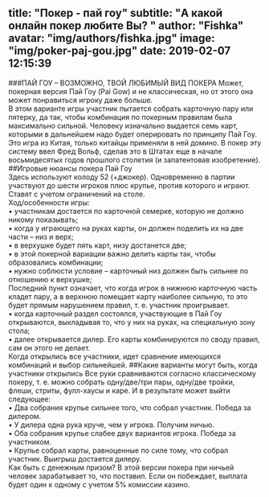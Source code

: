 title:  "Покер - пай гоу"
subtitle: "А какой онлайн покер любите Вы? "
author: "Fishka"
avatar: "img/authors/fishka.jpg"
image: "img/poker-paj-gou.jpg"
date:   2019-02-07 12:15:39
---

###ПАЙ ГОУ – ВОЗМОЖНО, ТВОЙ ЛЮБИМЫЙ ВИД ПОКЕРА
Может, покерная версия Пай Гоу (Pai Gow) и не классическая, но от этого она может понравиться игроку даже больше. 
<br>В этом варианте игры участник пытается собрать карточную пару или пятерку, да так, чтобы комбинация по покерным правилам была максимально сильной. Человеку изначально выдается семь карт, которыми в дальнейшем надо будет оперировать по принципу Пай Гоу. Это игра из Китая, только китайцы применяли в ней домино. В покер эту систему ввел Фред Вольф, сделав это в Штатах еще в начале восьмидесятых годов прошлого столетия (и запатентовав изобретение).
##Игровые нюансы покера Пай Гоу
<br>Здесь используют колоду 52 (+джокер). Одновременно в партии участвуют до шести игроков плюс крупье, против которого и играют. Ставят с учетом ограничений на столе. 
<br>Ход/особенности игры:
<br>• участникам достается по карточной семерке, которую не должно никому показывать;
<br>• когда у играющего на руках карты, он должен поделить их на две части – низ и верх;
<br>• в верхушке будет пять карт, низу достанется две;
<br>• в этой покерной вариации важно делить карты так, чтобы образовались комбинации;
<br>• нужно соблюсти условие – карточный низ должен быть сильнее по отношению к верхушке;
<br>Последний пункт означает, что когда игрок в нижнюю карточную часть кладет пару, а в верхнюю помещает карту наиболее сильную, то это будет прямым нарушением правил, т. е. участник проигрывает. 
<br>• когда карточный раздел состоялся, участвующие в Пай Гоу открываются, выкладывая то, что у них на руках, на специальную зону стола;
<br>• далее открывается дилер. Его карты комбинируются по своду правил, сам он этого не делает. 
<br>Когда открылись все участники, идет сравнение имеющихся комбинаций и выбор сильнейшей.
##Какие варианты могут быть, когда участники открылись
Все руки сравниваются согласно классическому покеру, т. е. можно собрать одну/две/три пары, одну/две тройки, флеши, стриты, фулл-хаусы и каре. И в результате может выйти следующее:
<br>• Два собрания крупье сильнее того, что собрал участник. Победа за дилером.
<br>• У дилера одна рука круче, чем у игрока. Получим ничью.
<br>• Оба собрания крупье слабее двух вариантов игрока. Победа за участником.
<br>• Крупье собрал карты, равноценные по силе тому, что собрал участник. Выигрыш достается дилеру.
<br>Как быть с денежным призом? В этой версии покера при ничьей человек зарабатывает то, что поставил. Если он побеждает, выплата будет один к одному с учетом 5% комиссии казино. 



